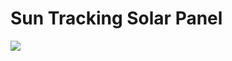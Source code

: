 # Sun Tracking Solar Panel

![](https://media.giphy.com/media/v1.Y2lkPTc5MGI3NjExMmJkM2YxMmQwZWNjN2ZjMTFiYTgyZTBkMDFlM2ZlODNkZDM5ZDZiOSZjdD1n/I3vKPVFJHNtZnyW2Hb/giphy-downsized-large.gif)

